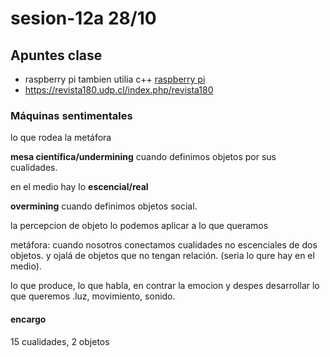 # sesion-12a 28/10

## Apuntes clase

- raspberry pi tambien utilia c++ [raspberry pi](https://www.raspberrypi.com/)
- <https://revista180.udp.cl/index.php/revista180>
  
### Máquinas sentimentales

lo que rodea la metáfora

**mesa científica/undermining** cuando definimos objetos por sus cualidades.

en el medio hay lo **escencial/real**

**overmining** cuando definimos objetos social.

la percepcion de objeto lo podemos aplicar a lo que queramos

metáfora: cuando nosotros conectamos cualidades no escenciales de dos objetos. y ojalá de objetos que no tengan relación. (seria lo qure hay en el medio).

lo que produce, lo que habla, en contrar la emocion y despes desarrollar lo que queremos .luz, movimiento, sonido.

#### encargo

15 cualidades, 2 objetos
